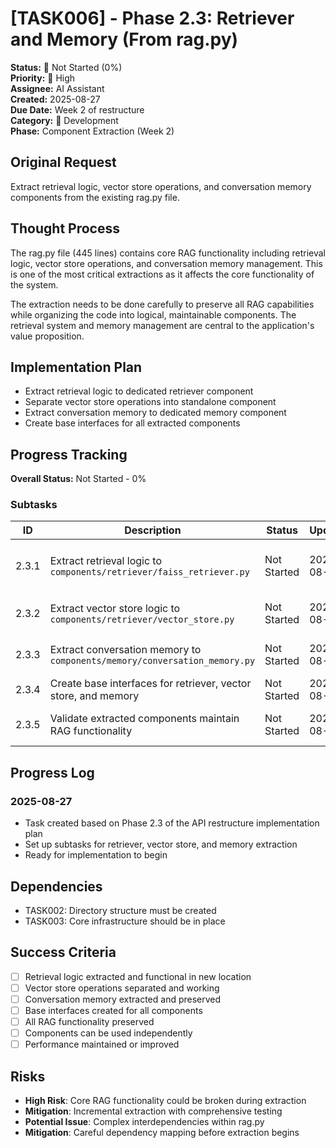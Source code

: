 # [TASK006] - Phase 2.3: Retriever and Memory (From rag.py)

**Status:** 🔴 Not Started (0%)  
**Priority:** 🔴 High  
**Assignee:** AI Assistant  
**Created:** 2025-08-27  
**Due Date:** Week 2 of restructure  
**Category:** 🔧 Development  
**Phase:** Component Extraction (Week 2)

## Original Request
Extract retrieval logic, vector store operations, and conversation memory components from the existing rag.py file.

## Thought Process
The rag.py file (445 lines) contains core RAG functionality including retrieval logic, vector store operations, and conversation memory management. This is one of the most critical extractions as it affects the core functionality of the system.

The extraction needs to be done carefully to preserve all RAG capabilities while organizing the code into logical, maintainable components. The retrieval system and memory management are central to the application's value proposition.

## Implementation Plan
- Extract retrieval logic to dedicated retriever component
- Separate vector store operations into standalone component
- Extract conversation memory to dedicated memory component
- Create base interfaces for all extracted components

## Progress Tracking

**Overall Status:** Not Started - 0%

### Subtasks
| ID | Description | Status | Updated | Notes |
|----|-------------|--------|---------|-------|
| 2.3.1 | Extract retrieval logic to `components/retriever/faiss_retriever.py` | Not Started | 2025-08-27 | FAISS-based retrieval logic |
| 2.3.2 | Extract vector store logic to `components/retriever/vector_store.py` | Not Started | 2025-08-27 | Vector database operations |
| 2.3.3 | Extract conversation memory to `components/memory/conversation_memory.py` | Not Started | 2025-08-27 | Chat history and context management |
| 2.3.4 | Create base interfaces for retriever, vector store, and memory | Not Started | 2025-08-27 | Abstract base classes |
| 2.3.5 | Validate extracted components maintain RAG functionality | Not Started | 2025-08-27 | Test core RAG operations |

## Progress Log
### 2025-08-27
- Task created based on Phase 2.3 of the API restructure implementation plan
- Set up subtasks for retriever, vector store, and memory extraction
- Ready for implementation to begin

## Dependencies
- TASK002: Directory structure must be created
- TASK003: Core infrastructure should be in place

## Success Criteria
- [ ] Retrieval logic extracted and functional in new location
- [ ] Vector store operations separated and working
- [ ] Conversation memory extracted and preserved
- [ ] Base interfaces created for all components
- [ ] All RAG functionality preserved
- [ ] Components can be used independently
- [ ] Performance maintained or improved

## Risks
- **High Risk**: Core RAG functionality could be broken during extraction
- **Mitigation**: Incremental extraction with comprehensive testing
- **Potential Issue**: Complex interdependencies within rag.py
- **Mitigation**: Careful dependency mapping before extraction begins
